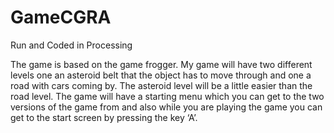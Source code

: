 # GameCGRA

Run and Coded in Processing

The game is based on the game frogger. My game will have two different levels one an asteroid belt that the object has to move through and one a road with cars coming by. The asteroid level will be a little easier than the road level. The game will have a starting menu which you can get to the two versions of the game from and also while you are playing the game you can get to the start screen by pressing the key ‘A’.
